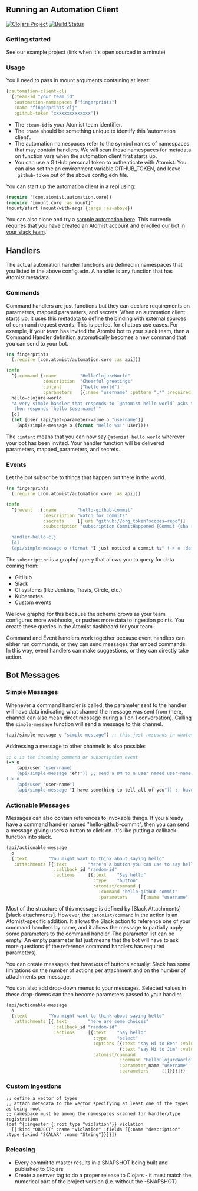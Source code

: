 ## Running an Automation Client

[![Clojars Project](https://img.shields.io/clojars/v/com.atomist/automation-client-clj.svg)](https://clojars.org/com.atomist/automation-client-clj)
[![Build Status](https://travis-ci.org/atomisthq/automation-client-clj.svg?branch=master)](https://travis-ci.org/atomisthq/automation-client-clj)
### Getting started

See our example project (link when it's open sourced in a minute)

### Usage

You'll need to pass in mount arguments containing at least:

```clj
{:automation-client-clj 
  {:team-id "your_team_id"
   :automation-namespaces ["fingerprints"]
   :name "fingerprints-clj"
   :github-token "xxxxxxxxxxxxxx"}}
```

* The `:team-id` is your Atomist team identifier.
* The `:name` should be something unique to identify this 'automation client'.
* The automation namespaces refer to the symbol names of namespaces that may contain handlers.  We will scan these
  namespaces for metadata on function vars when the automation client first starts up.
* You can use a GitHub personal token to authenticate with Atomist.  You can also set the an environment variable
  GITHUB_TOKEN, and leave `:github-token` out of the above config.edn file.

You can start up the automation client in a repl using:

```clj
(require '[com.atomist.automation.core])
(require '[mount.core :as mount]'
(mount/start (mount/with-args {:args :as-above})
```

You can also clone and try a [sample automation here][sample].  This currently requires that you have created
an Atomist account and [enrolled our bot in your slack team][enroll-docs].

[sample]: https://github.com/atomisthq/clj-fingerprint-automation
[enroll-docs]: https://docs.atomist.com/user/

## Handlers

The actual automation handler functions are defined in namespaces that you listed in the above config.edn.  A handler is any
function that has Atomist metadata.

### Commands

Command handlers are just functions but they can declare requirements on parameters, mapped parameters, and secrets.
When an automation client starts up, it uses this metadata to define the binding with external sources of command
request events.  This is perfect for chatops use cases.  For example, if your team has invited the Atomist bot
to your slack team, then a Command Handler definition automatically becomes a new command that you can send to your
bot.

```clj
(ns fingerprints
  (:require [com.atomist/automation.core :as api]))

(defn
  ^{:command {:name         "HelloClojureWorld"
              :description  "Cheerful greetings"
              :intent       ["hello world"]
              :parameters   [{:name "username" :pattern ".*" :required true}]}}
  hello-clojure-world
  "A very simple handler that responds to `@atomist hello world` asks the user in a thread for a username
   then responds `hello $username!`"
  [o]
  (let [user (api/get-parameter-value o "username")]
    (api/simple-message o (format "Hello %s!" user))))
```

The `:intent` means that you can now say `@atomist hello world` wherever your bot has been invited.  Your handler
function will be delivered parameters, mapped_parameters, and secrets.

### Events

Let the bot subscribe to things that happen out there in the world.

```clj
(ns fingerprints
  (:require [com.atomist/automation.core :as api]))

(defn
  ^{:event   {:name        "hello-github-commit"
              :description "watch for commits"
              :secrets     [{:uri "github://org_token?scopes=repo"}]
              :subscription "subscription CommitHappened {Commit {sha repo {name org {owner ownerType}}}}}}

  handler-hello-clj
  [o]
  (api/simple-message o (format "I just noticed a commit %s" (-> o :data :Commit first :sha)))
```

The `subscription` is a graphql query that allows you to query for data coming from:

* GitHub
* Slack
* CI systems (like Jenkins, Travis, Circle, etc.)
* Kubernetes
* Custom events

We love graphql for this because the schema grows as your team configures more webhooks, or pushes more data to
ingestion points.  You create these queries in the Atomist dashboard for your team.

Command and Event handlers work together because event handlers can either run commands, or they can send messages
that embed commands.  In this way, event handlers can make suggestions, or they can directly take action.

## Bot Messages

### Simple Messages

Whenever a command handler is called, the parameter sent to the handler will have data indicating what channel the
message was sent from (here, channel can also mean direct message during a 1 on 1 conversation).  Calling the
`simple-message` function will send a message to this channel.

```clj
(api/simple-message o "simple message") ;; this just responds in whatever channel the message came from
```

Addressing a message to other channels is also possible:

```clj
;; o is the incoming command or subscription event
(-> o
    (api/user "user-name)
    (api/simple-message "eh!")) ;; send a DM to a user named user-name
(-> o
    (api/user "user-name")
    (api/simple-message "I have something to tell all of you")) ;; have the bot send a message to a channel
```

### Actionable Messages

Messages can also contain references to invokable things.  If you already have a command handler named
"hello-github-commit", then you can send a message giving users a button to click on.  It's like putting
a callback function into slack.

```clj
(api/actionable-message
  o
  {:text        "You might want to think about saying hello"
   :attachments [{:text        "here's a button you can use to say hello"
                  :callback_id "random-id"
                  :actions     [{:text    "Say hello"
                                 :type    "button"
                                 :atomist/command {
                                   :command "hello-github-commit"
                                   :parameters     [{:name "username" :value "Ben"}]}}]}]})
```

Most of the structure of this message is defined by [Slack Attachments][slack-attachments].  However, the `:atomist/command` in
the action is an Atomist-specific addition.  It allows the Slack action to reference one of your command handlers by name, and
it allows the message to partially apply some parameters to the command handler.  The parameter list can be empty.
An empty parameter list just means that the bot will have to ask more questions (if the reference command handlers has
required parameters).

[slack-messages]: "https://api.slack.com/docs/message-attachments"

You can create messages that have _lots_ of buttons actually.  Slack has some limitations on the number of actions per
attachment and on the number of attachments per message.

You can also add drop-down menus to your messages.  Selected values in these drop-downs can then become parameters
passed to your handler.

```clj
(api/actionable-message
  o
  {:text        "You might want to think about saying hello"
   :attachments [{:text        "here are some choices"
                  :callback_id "random-id"
                  :actions     [{:text    "Say hello"
                                 :type    "select"
                                 :options [{:text "say Hi to Ben" :value "Ben"}
                                           {:text "say Hi to Jim" :value "Jim"}]
                                 :atomist/command
                                           :command "HelloClojureWorld"
                                           :parameter_name "username"
                                           :parameters     []}}]}]})
```

### Custom Ingestions

```
;; define a vector of types
;; attach metadata to the vector specifying at least one of the types as being root
;; namespace must be among the namespaces scanned for handler/type registration
(def ^{:ingester {:root_type "violation"}} violation
  [{:kind "OBJECT" :name "violation" :fields [{:name "description" :type {:kind "SCALAR" :name "String"}}]}])
```

### Releasing

- Every commit to master results in a SNAPSHOT being built and published to Clojars
- Create a semver tag to do a proper release to Clojars - it must match the numerical part of the project version
(i.e. without the -SNAPSHOT)



